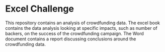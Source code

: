 # Excel Challenge
This repository contains an analysis of crowdfunding data. The excel book contains the data analysis looking at specific impacts, such as number of backers, on the success of the crowdfunding campaign. The Word document contains a report discussing conclusions around the crowdfunding data.
